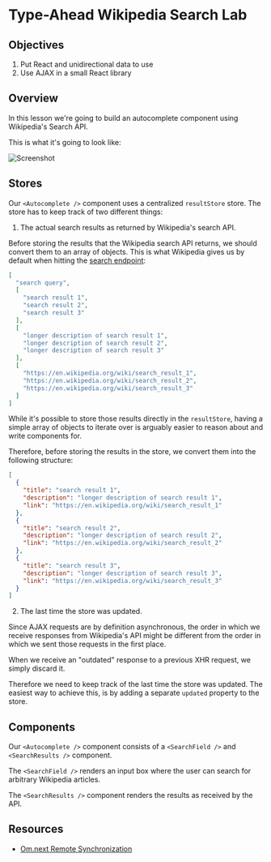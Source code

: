 # Type-Ahead Wikipedia Search Lab

## Objectives

1. Put React and unidirectional data to use
2. Use AJAX in a small React library

## Overview

In this lesson we're going to build an autocomplete component using Wikipedia's
Search API.

This is what it's going to look like:

![Screenshot](https://s3.amazonaws.com/learn-verified/react-type-ahead-wikipedia-search-lab-screenshot.png)

## Stores

Our `<Autocomplete />` component uses a centralized `resultStore` store. The store has to keep track of two different things:

1. The actual search results as returned by Wikipedia's search API.

Before storing the results that the Wikipedia search API returns, we should convert them to an array of objects. This is what Wikipedia gives us by default when hitting the [search endpoint](https://en.wikipedia.org/w/api.php?action=opensearch&format=json&search=test):

```json
[
  "search query",
  [
    "search result 1",
    "search result 2",
    "search result 3"
  ],
  [
    "longer description of search result 1",
    "longer description of search result 2",
    "longer description of search result 3"
  ],
  [
    "https://en.wikipedia.org/wiki/search_result_1",
    "https://en.wikipedia.org/wiki/search_result_2",
    "https://en.wikipedia.org/wiki/search_result_3"
  ]
]
```

While it's possible to store those results directly in the `resultStore`, having a simple array of objects to iterate over is arguably easier to reason about and write components for.

Therefore, before storing the results in the store, we convert them into the following structure:

```json
[
  {
    "title": "search result 1",
    "description": "longer description of search result 1",
    "link": "https://en.wikipedia.org/wiki/search_result_1"
  },
  {
    "title": "search result 2",
    "description": "longer description of search result 2",
    "link": "https://en.wikipedia.org/wiki/search_result_2"
  },
  {
    "title": "search result 3",
    "description": "longer description of search result 3",
    "link": "https://en.wikipedia.org/wiki/search_result_3"
  }
]
```

2. The last time the store was updated.

Since AJAX requests are by definition asynchronous, the order in which we receive responses from Wikipedia's API might be different from the order in which we sent those requests in the first place.

When we receive an "outdated" response to a previous XHR request, we simply discard it.

Therefore we need to keep track of the last time the store was updated. The easiest way to achieve this, is by adding a separate `updated` property to the store.

## Components

Our `<Autocomplete />` component consists of a `<SearchField />` and `<SearchResults />` component.

The `<SearchField />` renders an input box where the user can search for arbitrary Wikipedia articles.

The `<SearchResults />` component renders the results as received by the API.

## Resources

- [Om.next Remote Synchronization](https://github.com/omcljs/om/wiki/Remote-Synchronization-Tutorial)
